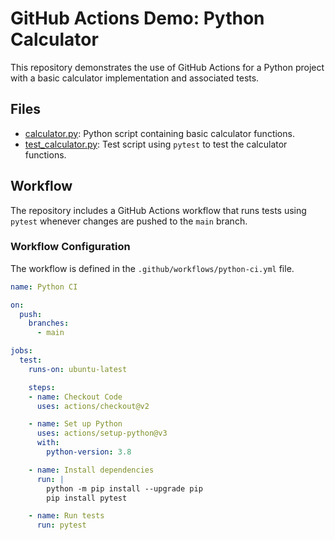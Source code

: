 # GitHub Actions Demo: Python Calculator

This repository demonstrates the use of GitHub Actions for a Python project with a basic calculator implementation and associated tests.

## Files

- [calculator.py](calculator.py): Python script containing basic calculator functions.
- [test_calculator.py](test_calculator.py): Test script using `pytest` to test the calculator functions.

## Workflow

The repository includes a GitHub Actions workflow that runs tests using `pytest` whenever changes are pushed to the `main` branch.

### Workflow Configuration

The workflow is defined in the `.github/workflows/python-ci.yml` file.

```yaml
name: Python CI

on:
  push:
    branches:
      - main

jobs:
  test:
    runs-on: ubuntu-latest

    steps:
    - name: Checkout Code
      uses: actions/checkout@v2

    - name: Set up Python
      uses: actions/setup-python@v3
      with:
        python-version: 3.8

    - name: Install dependencies
      run: |
        python -m pip install --upgrade pip
        pip install pytest

    - name: Run tests
      run: pytest

